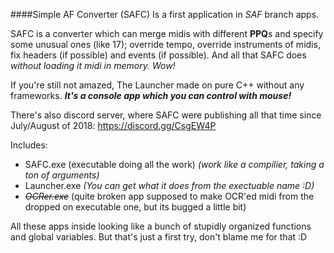 ####Simple AF Converter (SAFC)
Is a first application in *SAF* branch apps. 

SAFC is a converter which can merge midis with different **PPQ**s and specify some unusual ones (like 17);
override tempo, override instruments of midis, fix headers (if possible) and events (if possible). And all that SAFC does *without loading it midi in memory. Wow!* 

If you're still not amazed, The Launcher made on pure C++ without any frameworks. ***It's a console app which you can control with mouse!***

There's also discord server, where SAFC were publishing all that time since July/August of 2018: https://discord.gg/CsgEW4P

Includes:
* SAFC.exe (executable doing all the work) *(work like a compilier, taking a ton of arguments)*
* Launcher.exe *(You can get what it does from the exectuable name :D)*
* *~~OCRer.exe~~* (quite broken app supposed to make OCR'ed midi from the dropped on executable one, but its bugged a little bit)

All these apps inside looking like a bunch of stupidly organized functions and global variables.
But that's just a first try, don't blame me for that :D
